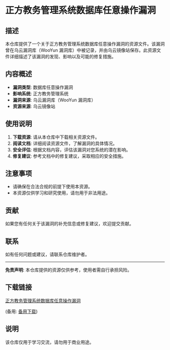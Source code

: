 # 正方教务管理系统数据库任意操作漏洞

## 描述
本仓库提供了一个关于正方教务管理系统数据库任意操作漏洞的资源文件。该漏洞曾在乌云漏洞库（WooYun 漏洞库）中被记录，并由乌云镜像站保存。此资源文件详细描述了该漏洞的发现、影响以及可能的修复措施。

## 内容概述
- **漏洞类型**: 数据库任意操作漏洞
- **影响系统**: 正方教务管理系统
- **漏洞来源**: 乌云漏洞库（WooYun 漏洞库）
- **资源来源**: 乌云镜像站

## 使用说明
1. **下载资源**: 请从本仓库中下载相关资源文件。
2. **阅读文档**: 详细阅读资源文件，了解漏洞的具体情况。
3. **安全评估**: 根据文档内容，评估该漏洞对您系统的潜在影响。
4. **修复建议**: 参考文档中的修复建议，采取相应的安全措施。

## 注意事项
- 请确保在合法合规的前提下使用本资源。
- 本资源仅供学习和研究使用，请勿用于非法用途。

## 贡献
如果您有任何关于该漏洞的补充信息或修复建议，欢迎提交贡献。

## 联系
如有任何问题或建议，请联系仓库维护者。

---

**免责声明**: 本仓库提供的资源仅供参考，使用者需自行承担风险。

## 下载链接
[正方教务管理系统数据库任意操作漏洞](https://pan.quark.cn/s/c7bc0ebccd52) 

(备用: [备用下载](https://pan.baidu.com/s/1CTlYb7OREZXSbt-V14jw5Q?pwd=1234))

## 说明

该仓库仅用于学习交流，请勿用于商业用途。
